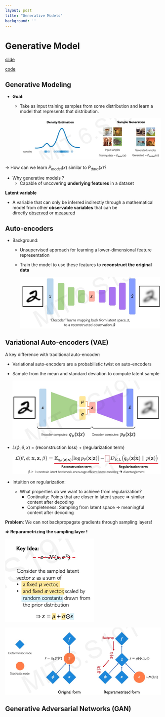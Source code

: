```yaml
---
layout: post
title: "Generative Models"
background: ''
---
```

# Generative Model

[slide](http://introtodeeplearning.com/slides/6S191_MIT_DeepLearning_L4.pdf)

[code](https://colab.research.google.com/drive/1MNLBGtLv_segHZpY68ClkOQ39myrfgJC)

## Generative Modeling

- **Goal**:
    - Take as input training samples from some distribution and learn a model that represents that distribution.
        
        ![Screenshot 2023-05-26 at 10.39.55.png](/img/posts/Generative/Screenshot_2023-05-26_at_10.39.55.png)
        

→ How can we learn $P_{model}(x)$ similar to $P_{data}(x)$?

- Why  generative models ?
    - Capable of uncovering **underlying features** in a dataset

**Latent variable**

- A variable that can only be inferred indirectly through a mathematical model from other **observable variables** that can be directly [observed](https://en.wikipedia.org/wiki/Observation) or [measured](https://en.wikipedia.org/wiki/Measurement)

## Auto-encoders

- Background:
    - Unsupervised approach for learning a lower-dimensional feature representation
    - Train the model to use these features to **reconstruct the original data**
        
        ![img](/img/posts/Generative/Screenshot_2023-05-26_at_10.48.21.png)
        

## Variational Auto-encoders (VAE)

A key difference with traditional auto-encoder:

- Variational auto-encoders are a probabilistic twist on auto-encoders
- Sample from the mean and standard deviation to compute latent sample
    
    ![Screenshot 2023-05-26 at 10.51.55.png](\img/posts/Generative/Screenshot_2023-05-26_at_10.51.55.png)
    
- $L(\phi,\theta,x)$ = (reconstruction loss) + (regularization term)
    
    ![Screenshot 2023-05-26 at 10.59.24.png](\img/posts/Generative/Screenshot_2023-05-26_at_10.59.24.png)
    
- Intuition on regularization:
    - What properties do we want to achieve from regularization?
        - Continuity: Points that are closer in latent space ⇒ similar content after decoding
        - Completeness: Sampling from latent space ⇒ meaningful content after decoding

**Problem**: We can not backpropagate gradients through sampling layers! 

**⇒ Reparametrizing the sampling layer !** 

![Screenshot 2023-05-26 at 10.58.01.png](/img/posts/Generative/Screenshot_2023-05-26_at_10.58.01.png)

![Screenshot 2023-05-26 at 10.57.34.png](/img/posts/Generative/Screenshot_2023-05-26_at_10.57.34.png)

## Generative Adversarial Networks (GAN)